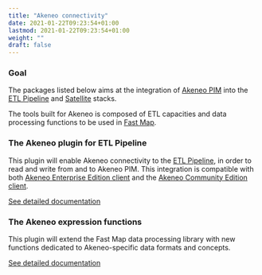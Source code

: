 ```yaml
---
title: "Akeneo connectivity"
date: 2021-01-22T09:23:54+01:00
lastmod: 2021-01-22T09:23:54+01:00
weight: ""
draft: false
---
```


### Goal

The packages listed below aims at the integration of [Akeneo PIM](https://www.akeneo.com) into the [ETL Pipeline](../../components/pipeline) 
and [Satellite](../../components/satellite) stacks.

The tools built for Akeneo is composed of ETL capacities and data processing functions to be used in
[Fast Map](../../components/fast-map).

### The Akeneo plugin for ETL Pipeline

This plugin will enable Akeneo connectivity to the [ETL Pipeline](../../components/pipeline), in order to
read and write from and to Akeneo PIM. This integration is compatible with both
[Akeneo Enterprise Edition client](https://github.com/akeneo/api-php-client-ee)
and the [Akeneo Community Edition client](https://github.com/akeneo/api-php-client).

[See detailed documentation](plugin)

### The Akeneo expression functions

This plugin will extend the Fast Map data processing library with new functions dedicated to Akeneo-specific
data formats and concepts.

[See detailed documentation](expression-language)
